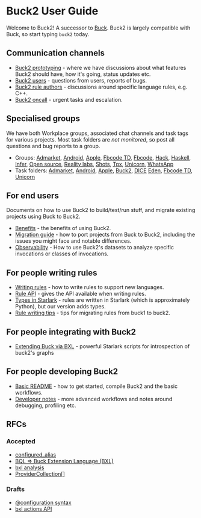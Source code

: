 # Buck2 User Guide

Welcome to Buck2! A successor to [Buck](https://buck.build). Buck2 is largely compatible with Buck, so start typing `buck2` today.

## Communication channels

* [Buck2 prototyping](https://fb.workplace.com/groups/buck2prototyping) - where we have discussions about what features Buck2 should have, how it's going, status updates etc.
* [Buck2 users](https://fb.workplace.com/groups/buck2users) - questions from users, reports of bugs.
* [Buck2 rule authors](https://fb.workplace.com/groups/347532827186692) - discussions around specific language rules, e.g. C++.
* [Buck2 oncall](https://www.internalfb.com/intern/monitor/oncall_profile?oncall=buck2) - urgent tasks and escalation.

## Specialised groups

We have both Workplace groups, associated chat channels and task tags for various projects. Most task folders are _not monitored_, so post all questions and bug reports to a group.

* Groups: [Admarket](https://fb.workplace.com/groups/2011248092366093), [Android](https://fb.workplace.com/groups/4318511658259181), [Apple](https://fb.workplace.com/groups/305599448025888/), [Fbcode TD](https://fb.workplace.com/groups/603286664133355/), [Fbcode](https://fb.workplace.com/groups/1080276222750085), [Hack](https://fb.workplace.com/groups/496546384752884), [Haskell](https://fb.workplace.com/groups/202582585277200/), [Infer](https://fb.workplace.com/groups/601798364244831/), [Open source](https://fb.workplace.com/groups/3434452653448246), [Reality labs](https://fb.workplace.com/groups/930797200910874/), [Shots](https://fb.workplace.com/groups/4899204743424118), [Tpx](https://fb.workplace.com/groups/900436963938958/), [Unicorn](https://fb.workplace.com/groups/503973410692177), [WhatsApp](https://fb.workplace.com/groups/whatsapp.buck2)
* Task folders: [Admarket](https://www.internalfb.com/tasks?q=163089765955500), [Android](https://www.internalfb.com/tasks?q=406698320868619), [Apple](https://www.internalfb.com/tasks?q=1710478139132259), [Buck2](https://www.internalfb.com/tasks?q=446583836738538), [DICE](https://www.internalfb.com/tasks?q=413466250534831)
[Eden](https://www.internalfb.com/tasks?q=406698320868619), [Fbcode TD](https://www.internalfb.com/tasks?q=980682532796984), [Unicorn](https://www.internalfb.com/tasks?q=262220628906648)

## For end users

Documents on how to use Buck2 to build/test/run stuff, and migrate existing projects using Buck to Buck2.

* [Benefits](benefits.md) - the benefits of using Buck2.
* [Migration guide](migration_guide.md) - how to port projects from Buck to Buck2, including the issues you might face and notable differences.
* [Observability](developers/observability.md) - How to use Buck2's datasets to analyze
specific invocations or classes of invocations.

## For people writing rules

* [Writing rules](rule_authors/writing_rules.md) - how to write rules to support new languages.
* [Rule API](rule_authors/rule_api.md) - gives the API available when writing rules.
* [Types in Starlark](https://github.com/facebookexperimental/starlark-rust/blob/main/docs/types.md) - rules are written in Starlark (which is approximately Python), but our version adds types.
* [Rule writing tips](rule_authors/rule_writing_tips.md) - tips for migrating rules from buck1 to buck2.

## For people integrating with Buck2
* [Extending Buck via BXL](developers/bxl.md) - powerful Starlark scripts for introspection of buck2's graphs

## For people developing Buck2

* [Basic README](https://www.internalfb.com/code/fbsource/fbcode/buck2/README.md) - how to get started, compile Buck2 and the basic workflows.
* [Developer notes](developers/developers.md) - more advanced workflows and notes around debugging, profiling etc.

## RFCs

### Accepted

* [configured_alias](rfcs/configured-alias.md)
* [BQL => Buck Extension Language (BXL)](rfcs/bxl.md)
* [bxl analysis](rfcs/bxl-analysis.md)
* [ProviderCollection[]](rfcs/provider-collection-at.md)

### Drafts

* [@configuration syntax](rfcs/drafts/configuration-at-syntax.md)
* [bxl actions API](rfcs/drafts/bxl-actions.md)
